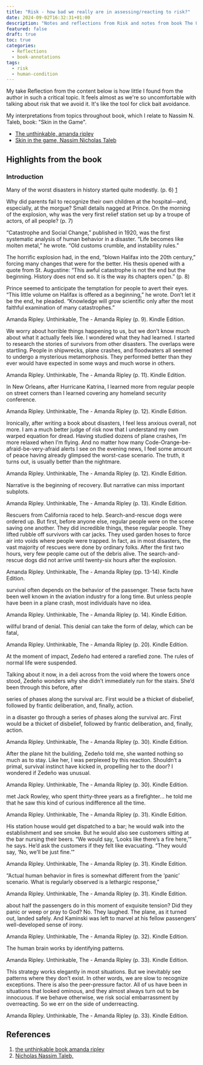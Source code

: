 ```yaml
---
title: "Risk - how bad we really are in assessing/reacting to risk?"
date: 2024-09-02T16:32:31+01:00
description: "Notes and reflections from Risk and notes from book The Unthinkable"
featured: false
draft: true
toc: true
categories:
  - Reflections
  - book-annotations
tags:
  - risk
  - human-condition
---
```



My take Reflection from the content below is how little I found from the author in such a critical topic. It feels
almost as we're so uncomfortable with talking about risk that we avoid it. It's like the tool for click bait
avoidance.
 
My interpretations from topics throughout book, which I relate to Nassim N. Taleb, book: "Skin in the Game". 

* [The unthinkable, amanda ripley](https://www.amandaripley.com/the-unthinkable)
* [Skin in the game, Nassim Nicholas Taleb](https://www.goodreads.com/book/show/36064445-skin-in-the-game)

## Highlights from the book

### Introduction

Many of the worst disasters in history started quite modestly. (p. 6) [1](#references)

Why did parents fail to recognize their own children at the hospital—and, especially, at the morgue? Small details nagged at Prince. On the morning of the explosion, why was the very first relief station set up by a troupe of actors, of all people? (p. 7)

“Catastrophe and Social Change,” published in 1920, was the first systematic analysis of human behavior in a disaster. “Life becomes like molten metal,” he wrote. “Old customs crumble, and instability rules.”


The horrific explosion had, in the end, “blown Halifax into the 20th century,” forcing many changes that were for the better. His thesis opened with a quote from St. Augustine: “This awful catastrophe is not the end but the beginning. History does not end so. It is the way its chapters open.” (p. 8)

Prince seemed to anticipate the temptation for people to avert their eyes. “This little volume on Halifax is offered as a beginning,” he wrote. Don’t let it be the end, he pleaded. “Knowledge will grow scientific only after the most faithful examination of many catastrophes.”

Amanda Ripley. Unthinkable, The - Amanda Ripley (p. 9). Kindle Edition. 


We worry about horrible things happening to us, but we don’t know much about what it actually feels like. I wondered what they had learned. I started to research the stories of survivors from other disasters. The overlaps were startling. People in shipwrecks, plane crashes, and floodwaters all seemed to undergo a mysterious metamorphosis. They performed better than they ever would have expected in some ways and much worse in others.

Amanda Ripley. Unthinkable, The - Amanda Ripley (p. 11). Kindle Edition. 

In New Orleans, after Hurricane Katrina, I learned more from regular people on street corners than I learned covering any homeland security conference.

Amanda Ripley. Unthinkable, The - Amanda Ripley (p. 12). Kindle Edition. 


Ironically, after writing a book about disasters, I feel less anxious overall, not more. I am a much better judge of risk now that I understand my own warped equation for dread. Having studied dozens of plane crashes, I’m more relaxed when I’m flying. And no matter how many Code-Orange-be-afraid-be-very-afraid alerts I see on the evening news, I feel some amount of peace having already glimpsed the worst-case scenario. The truth, it turns out, is usually better than the nightmare.

Amanda Ripley. Unthinkable, The - Amanda Ripley (p. 12). Kindle Edition. 

Narrative is the beginning of recovery. But narrative can miss important subplots.

Amanda Ripley. Unthinkable, The - Amanda Ripley (p. 13). Kindle Edition. 

Rescuers from California raced to help. Search-and-rescue dogs were ordered up. But first, before anyone else, regular people were on the scene saving one another. They did incredible things, these regular people. They lifted rubble off survivors with car jacks. They used garden hoses to force air into voids where people were trapped. In fact, as in most disasters, the vast majority of rescues were done by ordinary folks. After the first two hours, very few people came out of the debris alive. The search-and-rescue dogs did not arrive until twenty-six hours after the explosion.

Amanda Ripley. Unthinkable, The - Amanda Ripley (pp. 13-14). Kindle Edition. 

survival often depends on the behavior of the passenger. These facts have been well known in the aviation industry for a long time. But unless people have been in a plane crash, most individuals have no idea.

Amanda Ripley. Unthinkable, The - Amanda Ripley (p. 14). Kindle Edition. 

willful brand of denial. This denial can take the form of delay, which can be fatal,

Amanda Ripley. Unthinkable, The - Amanda Ripley (p. 20). Kindle Edition. 


At the moment of impact, Zedeño had entered a rarefied zone. The rules of normal life were suspended.

Talking about it now, in a deli across from the void where the towers once stood, Zedeño wonders why she didn’t immediately run for the stairs. She’d been through this before, after
 
series of phases along the survival arc. First would be a thicket of disbelief, followed by frantic deliberation, and, finally, action.

in a disaster go through a series of phases along the survival arc. First would be a thicket of disbelief, followed by frantic deliberation, and, finally, action.

Amanda Ripley. Unthinkable, The - Amanda Ripley (p. 30). Kindle Edition.

After the plane hit the building, Zedeño told me, she wanted nothing so much as to stay. Like her, I was perplexed by this reaction. Shouldn’t a primal, survival instinct have kicked in, propelling her to the door? I wondered if Zedeño was unusual.

Amanda Ripley. Unthinkable, The - Amanda Ripley (p. 30). Kindle Edition. 

met Jack Rowley, who spent thirty-three years as a firefighter...  he told me that he saw this kind of curious indifference all the time.

Amanda Ripley. Unthinkable, The - Amanda Ripley (p. 31). Kindle Edition.

His station house would get dispatched to a bar; he would walk into the establishment and see smoke. But he would also see customers sitting at the bar nursing their beers. “We would say, ‘Looks like there’s a fire here,’” he says. He’d ask the customers if they felt like evacuating. “They would say, ‘No, we’ll be just fine.’”

Amanda Ripley. Unthinkable, The - Amanda Ripley (p. 31). Kindle Edition. 

“Actual human behavior in fires is somewhat different from the ‘panic’ scenario. What is regularly observed is a lethargic response,”

Amanda Ripley. Unthinkable, The - Amanda Ripley (p. 31). Kindle Edition. 


about half the passengers do in this moment of exquisite tension? Did they panic or weep or pray to God? No. They laughed. The plane, as it turned out, landed safely. And Kaminski was left to marvel at his fellow passengers’ well-developed sense of irony.

Amanda Ripley. Unthinkable, The - Amanda Ripley (p. 32). Kindle Edition. 


The human brain works by identifying patterns.

Amanda Ripley. Unthinkable, The - Amanda Ripley (p. 33). Kindle Edition. 

This strategy works elegantly in most situations. But we inevitably see patterns where they don’t exist. In other words, we are slow to recognize exceptions. There is also the peer-pressure factor. All of us have been in situations that looked ominous, and they almost always turn out to be innocuous. If we behave otherwise, we risk social embarrassment by overreacting. So we err on the side of underreacting.

Amanda Ripley. Unthinkable, The - Amanda Ripley (p. 33). Kindle Edition. 

## References

1. [the unthinkable book amanda ripley](https://www.amandaripley.com/the-unthinkable)
2. [Nicholas Nassim Taleb, ](com/watch?v=4P47UTF0tZA)
